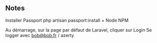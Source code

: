 ## Notes 

Installer Passport php artisan passport:install + Node NPM

Au démarrage, sur la page par défaut de Laravel, cliquer sur Login
Se logger avec bob@bob.fr / azerty 
